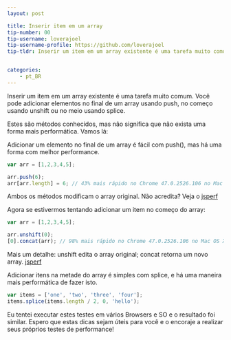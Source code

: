 ```yaml
---
layout: post

title: Inserir item em um array
tip-number: 00
tip-username: loverajoel 
tip-username-profile: https://github.com/loverajoel
tip-tldr: Inserir um item em um array existente é uma tarefa muito comum. Você pode adicionar elementos no final de um array usando push, no começo usando unshift ou no meio usando splice.


categories:
    - pt_BR
---
```


Inserir um item em um array existente é uma tarefa muito comum. Você pode adicionar elementos no final de um array usando push, no começo usando unshift ou no meio usando splice.

Estes são métodos conhecidos, mas não significa que não exista uma forma mais performática. Vamos lá:

Adicionar um elemento no final de um array é fácil com push(), mas há uma forma com melhor performance.

```javascript
var arr = [1,2,3,4,5];

arr.push(6);
arr[arr.length] = 6; // 43% mais rápido no Chrome 47.0.2526.106 no Mac OS X 10.11.1
```
Ambos os métodos modificam o array original. Não acredita? Veja o [jsperf](http://jsperf.com/push-item-inside-an-array)

Agora se estivermos tentando adicionar um item no começo do array:

```javascript
var arr = [1,2,3,4,5];

arr.unshift(0);
[0].concat(arr); // 98% mais rápido no Chrome 47.0.2526.106 no Mac OS X 10.11.1
```
Mais um detalhe: unshift edita o array original; concat retorna um novo array. [jsperf](http://jsperf.com/unshift-item-inside-an-array)

Adicionar itens na metade do array é simples com splice, e há uma maneira mais performática de fazer isto.

```javascript
var items = ['one', 'two', 'three', 'four'];
items.splice(items.length / 2, 0, 'hello');
```

Eu tentei executar estes testes em vários Browsers e SO e o resultado foi similar. Espero que estas dicas sejam úteis para você e o encoraje a realizar seus próprios testes de performance!